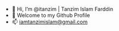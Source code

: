 - 👋 Hi, I’m @itanzim | Tanzim Islam Farddin
- 👀 Welcome to my Github Profile
- 📫 iamtanzimislam@gmail.com 

<!---
itanzir/itanzir is a ✨ special ✨ repository because its `README.md` (this file) appears on your GitHub profile.
You can click the Preview link to take a look at your changes.
--->
